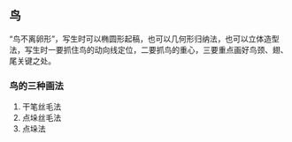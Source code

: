 ## 鸟

“鸟不离卵形”，写生时可以椭圆形起稿，也可以几何形归纳法，也可以立体造型法，写生时一要抓住鸟的动向线定位，二要抓鸟的重心，三要重点画好鸟颈、翅、尾关键之处。

### 鸟的三种画法

1. 干笔丝毛法
2. 点垛丝毛法
3. 点垛法
